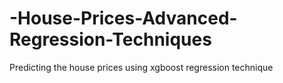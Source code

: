 # -House-Prices-Advanced-Regression-Techniques
Predicting the house prices using  xgboost regression technique
